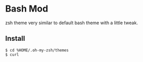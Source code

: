 # Bash Mod

zsh theme very similar to default bash theme with a little tweak.

## Install

```shell
$ cd %HOME/.oh-my-zsh/themes
$ curl
```
